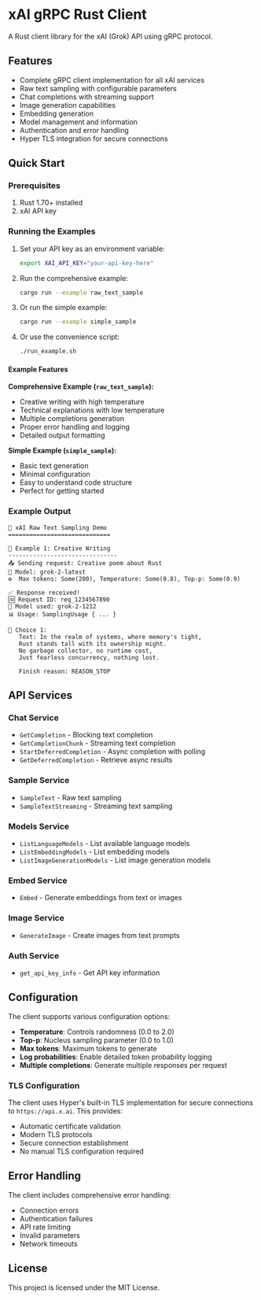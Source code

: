 # xAI gRPC Rust Client

A Rust client library for the xAI (Grok) API using gRPC protocol.

## Features

- Complete gRPC client implementation for all xAI services
- Raw text sampling with configurable parameters
- Chat completions with streaming support
- Image generation capabilities
- Embedding generation
- Model management and information
- Authentication and error handling
- Hyper TLS integration for secure connections

## Quick Start

### Prerequisites

1. Rust 1.70+ installed
2. xAI API key

### Running the Examples

1. Set your API key as an environment variable:
   ```bash
   export XAI_API_KEY="your-api-key-here"
   ```

2. Run the comprehensive example:
   ```bash
   cargo run --example raw_text_sample
   ```

3. Or run the simple example:
   ```bash
   cargo run --example simple_sample
   ```

4. Or use the convenience script:
   ```bash
   ./run_example.sh
   ```

#### Example Features

**Comprehensive Example (`raw_text_sample`):**
- Creative writing with high temperature
- Technical explanations with low temperature
- Multiple completions generation
- Proper error handling and logging
- Detailed output formatting

**Simple Example (`simple_sample`):**
- Basic text generation
- Minimal configuration
- Easy to understand code structure
- Perfect for getting started

### Example Output

```
🚀 xAI Raw Text Sampling Demo
=============================

📝 Example 1: Creative Writing
-------------------------------
📤 Sending request: Creative poem about Rust
🤖 Model: grok-2-latest
⚙️  Max tokens: Some(200), Temperature: Some(0.8), Top-p: Some(0.9)

✅ Response received!
🆔 Request ID: req_1234567890
🤖 Model used: grok-2-1212
📊 Usage: SamplingUsage { ... }

📄 Choice 1:
   Text: In the realm of systems, where memory's tight,
   Rust stands tall with its ownership might.
   No garbage collector, no runtime cost,
   Just fearless concurrency, nothing lost.
   
   Finish reason: REASON_STOP
```

## API Services

### Chat Service
- `GetCompletion` - Blocking text completion
- `GetCompletionChunk` - Streaming text completion
- `StartDeferredCompletion` - Async completion with polling
- `GetDeferredCompletion` - Retrieve async results

### Sample Service
- `SampleText` - Raw text sampling
- `SampleTextStreaming` - Streaming text sampling

### Models Service
- `ListLanguageModels` - List available language models
- `ListEmbeddingModels` - List embedding models
- `ListImageGenerationModels` - List image generation models

### Embed Service
- `Embed` - Generate embeddings from text or images

### Image Service
- `GenerateImage` - Create images from text prompts

### Auth Service
- `get_api_key_info` - Get API key information

## Configuration

The client supports various configuration options:

- **Temperature**: Controls randomness (0.0 to 2.0)
- **Top-p**: Nucleus sampling parameter (0.0 to 1.0)
- **Max tokens**: Maximum tokens to generate
- **Log probabilities**: Enable detailed token probability logging
- **Multiple completions**: Generate multiple responses per request

### TLS Configuration

The client uses Hyper's built-in TLS implementation for secure connections to `https://api.x.ai`. This provides:
- Automatic certificate validation
- Modern TLS protocols
- Secure connection establishment
- No manual TLS configuration required

## Error Handling

The client includes comprehensive error handling:
- Connection errors
- Authentication failures
- API rate limiting
- Invalid parameters
- Network timeouts

## License

This project is licensed under the MIT License.
